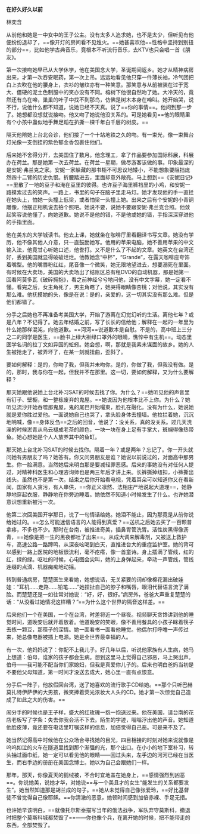 **在好久好久以前**

林奕含



从前他和她是一中女中的王子公主。没有太多人追求她，也不是太少，但听见有他便纷纷退却了，==像开灯的房间看不见烛火。==她甚喜欢他==性格中坚持到别扭的部分==，比如他学古典音乐，竟根本不听流行音乐，去KTV也只会唱一首《朋友》。

第一次接吻她早已从大学休学，他在美国念大学，圣诞期间返乡。她才从精神病房出来，才第一次吞安眠药，第一次上吊。远远地看见他只穿一件薄长袖，冷气团把白上衣吹在他的腰身上，衣衫的皱纹亦有一种笑意。那笑意与从前被装在过于宽大、僵硬的泥土色制服中的笑亦没有不同。榕树下他很自然吻了她。大冷天的，竟然还有鸟在啼，巢巢的叶子中找不到那鸟，仿佛是树木本身在啼叫。她开始哭，说不行，说他什么都不知道，说她已经不天真。说了==你的事情==。他问到那一步了。她想都没想就说接吻。他又吻了她说他没关系的。可是她看见==他的眼睛里有个小孩中蛊似地手舞足蹈在扒撕一棵千年白千层的树皮。==

隔天他陪她上台北会诊，他们接了一个十站地铁之久的吻。有一束光，像一束舞台灯光像一支倒挂的紫色郁金香包裹住他们。

后来她不舍得分开，去美国住了数月。他念理工，拿了作品要参加国际科展，科展办在荷兰。那是她第一次去荷兰。在荷兰一星期，做尽游客该做的事。印象最深的是安妮·弗兰克之家。安妮一家躲藏的那书柜不可思议地矮小，不能想象要阻挡庞然四十二臂的历史仇恨。折腰踏进去，里面却意外敞亮。马上想到==《安妮日记》==里散了一地的豆子和淹在豆里的彼得。也许豆子海里裤裆里的小鸡，和安妮一路摸索过去的笑声。一路上，书里的句子在脑子里走马灯。她才发现他的手一直拦在她头上，怕她一头撞上低梁，或者怕梁一头撞上她。出来之后有个安妮的小青铜雕像，他摆正相机说去拍个照吧。她说不要，说她不要跟安妮·弗兰克合照。他敛起笑容说他懂了，向她道歉。她说不是他的错，不是他或她的错，手指深深穿进他的手指里面。

他在美东的大学城读书。他去上课，她就坐在咖啡厅里看翻译书写文章。她没有学历，他不像其他人介意，只一直鼓励她写。他用的苹果电脑，她不善用苹果的中文输入法，他竟甘心听她口述，他誊打。又不是什么了不起的文章。她英文在台湾还好，丢到美国就显得破破烂烂。他教她念“中杯”，“Grande”，在露天咖啡座夸饰着嘴型。他的嘴唇粉红红，尾音像一个微笑，她无限地望进去，想要溺死在里面。有时候在大卖场，美国的大卖场出了结账区总有租DVD的自动机器，那是她第一回看阿莫多瓦《破碎拥抱》，看之前神经兮兮地问他，没有中文字幕，她一定看不懂。看完之后，女主角死了，男主角瞎了，她哭得眼睛像杏桃；对他说，其实没有那么难。他抚摸她的头，像是在说：是的，亲爱的，这一切其实没有那么难。但是他们都错了。

分手之后她也不再准备考美国大学，开始了游离在幻觉幻听的生活。离他七年？或是八年？不记得了。她去年结婚之前，写了长长的信给他；解释在一起的一年里为什么她那样混沌，向他道歉。==河河==说道歉本是自慰。不是的，高中班上三分之二的同学是医生，==脸书上绿大褂绿口罩外的眼睛，憔悴中有生机==。动态里医学名词的拉丁文如异国的蚯蚓。她会想，啊，那就是我素未谋面的故乡。她的人生被抢走了，被弄坏了，在某一刻就扭曲，歪斜了。

要如何解释：是的，你吻了我，但我并未吻你。是的，你做了我，但我没有做。是的，那时，我与你在一起，但我并不在那里。这一切，要如何解释，又为什么要解释？

那天她跟他说她上台北补习SAT的时候去找了你。为什么？==她听见他的声音里有钉子、壁橱，和一整栋废弃的鬼屋。==她说因为他根本比不上你。为什么？她听见流沙开始吞噬那鬼屋，鬼的尾巴开始嘬束，脸孔在融化。没有为什么，她说她就是爱你胜过爱他。一面说她自己也哭了，拿头脸身体去撞墙。他拉拦着她，沉沉地呐喊，像==身体反刍==之后的回音，他说了：没关系，真的没关系。过几天洗澡的时候淤青从乌云褪成老茶的颜色，一块一块在身上足有手掌大，斑斓得像热带鱼。她心想她是个人人放养其中的鱼缸。

那天她上台北补习SAT的时候去找你。隔着一年？或是两年？忘记了。你一开头就问她有男朋友了吗？她答有。你又问男朋友是谁？她说以前说过的，对面高中那男生。你一脸满意。当然她后来明白那是要减轻罪恶感。后来的事她没有对任何人提过，对精神科医生和心理咨询师也是两三年后才讲上来。长裤撕掉纽扣，小裤撕出线头。虽然也不是第一次。结束之后你开始看电视，凭着耳朵可以知道你又在看新闻，国家有人贪污，有人串供，==你正义凛然、法相庄严地说起大道理==，她静静地穿起衣服，静静地在你旁边睡着。她依然不知道小时候发生了什么。也许她潜意识想重新被污一次。

他第二次回美国开学那日，说了一句情话给她。她泪不能止，因为那竟是从前你说给她过的。==怎么可能迷信语言的人能得到真爱？==送机之后她去买了一百颗普拿疼，不多也不少。那时在台南，被推进奇美，插鼻胃管洗胃。活性炭黑得像沥青，==她像是把一生的黑夜都吐了出来==。从成大调来解毒剂，又被送上救护车，高速公路一路蹄鸣，从深夜吆喝到白天，直推进台大的重症监护室。她的背可以感到一路上医院的地板很流利，毫不疙瘩，像一首童诗。身上插满了管线，红的红，绿的绿。呕吐的时候，心电图会尖叫，她的上身弹起来，牵动一声管线，管线连缀的点滴、机器痴痴地动摇。

转到普通病房，楚楚医生来看她，她想说话，无关紧要的词却像棉花漏出破娃娃：“耳机……走路……铅笔……”她捏扯自己的脖子和嘴唇，眼泪代替语言流了满脸。而楚楚还是一如往常对她说：“好，好，很好。”病房外，爸爸大声重复楚楚的话：“从没看过她情况这样糟？”==为什么这个世界的隔音这样差。==

后来他们一个在美国，一个在台湾，时差将近一个昼夜。视频聊天贪馋讲到他的睡觉时间，道晚安后就开着放着。他道晚安的笑眼，像不善用餐具的小孩子眯着筷子去拣一颗豆，那筷子的深情。她一面看书一面看他睡觉。他偶尔打呼噜一声传过来，她总像电器被插上电源。她是全世界最幸福的人。

有一次，他妈妈说了：你配不上我儿子。好几年以后，听说他家族有人生病，她马上想道：伯母，谁家的孩子都会生病。想到这里马上觉得自己邪恶，马上哭出声。伯母——我可能不配当你们家媳妇，但我是真爱你儿子的。后来也明白爸妈当初是不要他父母知道，第一时间才没送去成大，她心里一直有点恨意。

分手后一阵子，他放假回台湾，送了她喜欢的流行歌手CD给她。==那个只听巴赫莫扎特伊萨伊的大男孩，微笑捧着荧光浓妆大人头的CD。她才第一次惊觉自己造成了如此之大的伤害。==

闹分手的时候也是王子样，盛大的红玫瑰一抱一抱送过来。他在美国，请台南的花店老板写了字条：失去你我会活不下去。陌生的字迹，嗡嗡浮出他的声音。她知道他脸皮薄，竟还要在电话里叮嘱这样的信息，加倍觉得自己恶。可是来不及了。

她当然记得高中时候他在公众场合寻找她的目光，四目相接的时刻对她来说就像是呜呜如泣的火车在隧道里找到那个渐强的光，那个出口。在小小的地下室补习，转头抽过面巾纸，她一定可以看见他的眼睛——回过头来，左手边的河河已经在当医生，而右手边的册册在美国念博士。她以为自己会跟她们一样。

那年，那天，你像夏天的鹅绒被，不合时宜地盖在她身上，==感情强烈到凶恶==。你说她美，说她才华，对她说==与一个美且才的女生“能发生的关系都要发生”。她当然知道那是胡兰成的句子。==她从未觉得自己像张爱玲，==好比基督徒不曾觉得自己像耶稣。==你清澈的恶意，她顿时间感到加倍赤裸、手足无措。

也许她早该明白，==就像托尔斯泰描写当年的俄法战争，军队弃守莫斯科，撤退时把整个莫斯科城都焚毁了==——你也像个兵，在离开她的时候，把不能带走的东西，全部焚毁了。